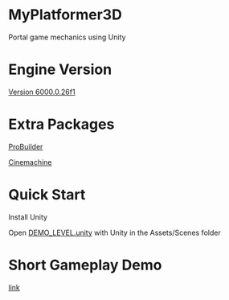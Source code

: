 # MyPlatformer3D
 Portal game mechanics using Unity

# Engine Version 
 [Version 6000.0.26f1](https://unity.com/releases/editor/whats-new/6000.0.26#installs)

# Extra Packages
 [ProBuilder](https://docs.unity3d.com/Packages/com.unity.probuilder@6.0/manual/index.html)
 
 [Cinemachine](https://unity.com/features/cinemachine)

 # Quick Start
 Install Unity
 
 Open [DEMO_LEVEL.unity](Assets/Scenes/) with Unity in the Assets/Scenes folder

# Short Gameplay Demo
 [link](https://www.youtube.com/watch?v=gfA73xbqRxA)
